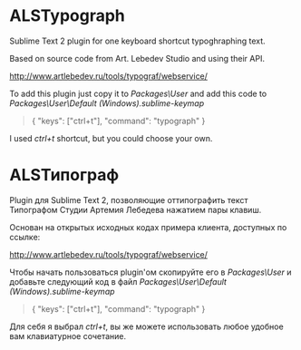 ALSTypograph
============

Sublime Text 2 plugin for one keyboard shortcut typoghraphing text.

Based on source code from Art. Lebedev Studio and using their API.

http://www.artlebedev.ru/tools/typograf/webservice/

To add this plugin just copy it to *Packages\User* and add this code to *Packages\User\Default (Windows).sublime-keymap*

>{ "keys": ["ctrl+t"], "command": "typograph" }

I used *ctrl+t* shortcut, but you could choose your own.


ALSТипограф
===========

Plugin для Sublime Text 2, позволяющие оттипографить текст Типографом Студии Артемия Лебедева нажатием пары клавиш.

Основан на открытых исходных кодах примера клиента, доступных по ссылке:

http://www.artlebedev.ru/tools/typograf/webservice/

Чтобы начать пользоваться plugin'ом скопируйте его в *Packages\User* и добавьте следующий код в файл *Packages\User\Default (Windows).sublime-keymap*

>{ "keys": ["ctrl+t"], "command": "typograph" }

Для себя я выбрал *ctrl+t*, вы же можете использовать любое удобное вам клавиатурное сочетание.
